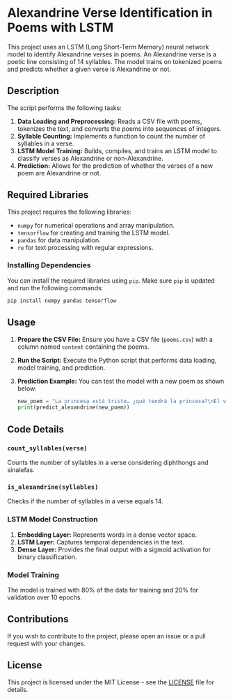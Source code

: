 # Alexandrine Verse Identification in Poems with LSTM

This project uses an LSTM (Long Short-Term Memory) neural network model to identify Alexandrine verses in poems. An Alexandrine verse is a poetic line consisting of 14 syllables. The model trains on tokenized poems and predicts whether a given verse is Alexandrine or not.

## Description

The script performs the following tasks:

1. **Data Loading and Preprocessing:** Reads a CSV file with poems, tokenizes the text, and converts the poems into sequences of integers.
2. **Syllable Counting:** Implements a function to count the number of syllables in a verse.
3. **LSTM Model Training:** Builds, compiles, and trains an LSTM model to classify verses as Alexandrine or non-Alexandrine.
4. **Prediction:** Allows for the prediction of whether the verses of a new poem are Alexandrine or not.

## Required Libraries

This project requires the following libraries:

- `numpy` for numerical operations and array manipulation.
- `tensorflow` for creating and training the LSTM model.
- `pandas` for data manipulation.
- `re` for text processing with regular expressions.

### Installing Dependencies

You can install the required libraries using `pip`. Make sure `pip` is updated and run the following commands:

```bash
pip install numpy pandas tensorflow
```

## Usage

1. **Prepare the CSV File:** Ensure you have a CSV file (`poems.csv`) with a column named `content` containing the poems.

2. **Run the Script:** Execute the Python script that performs data loading, model training, and prediction.

3. **Prediction Example:** You can test the model with a new poem as shown below:

    ```python
    new_poem = "La princesa está triste… ¿qué tendrá la princesa?\nEl viento de la noche gira en el cielo y canta"
    print(predict_alexandrine(new_poem))
    ```

## Code Details

### `count_syllables(verse)`

Counts the number of syllables in a verse considering diphthongs and sinalefas.

### `is_alexandrine(syllables)`

Checks if the number of syllables in a verse equals 14.

### LSTM Model Construction

1. **Embedding Layer:** Represents words in a dense vector space.
2. **LSTM Layer:** Captures temporal dependencies in the text.
3. **Dense Layer:** Provides the final output with a sigmoid activation for binary classification.

### Model Training

The model is trained with 80% of the data for training and 20% for validation over 10 epochs.

## Contributions

If you wish to contribute to the project, please open an issue or a pull request with your changes.

## License

This project is licensed under the MIT License - see the [LICENSE](LICENSE) file for details.